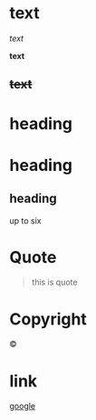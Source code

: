 # text

_text_

**text**

~~text~~
---
# heading

# heading

## heading

up to six

# Quote
>this is quote

# Copyright
&copy;

# link

[google](https://www.google.com)

